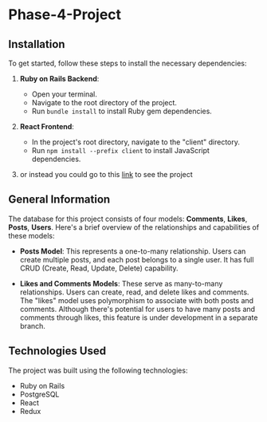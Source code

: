 # Phase-4-Project

## Installation
To get started, follow these steps to install the necessary dependencies:

1. **Ruby on Rails Backend**: 
   - Open your terminal.
   - Navigate to the root directory of the project.
   - Run `bundle install` to install Ruby gem dependencies.

2. **React Frontend**: 
   - In the project's root directory, navigate to the "client" directory.
   - Run `npm install --prefix client` to install JavaScript dependencies.

3. or instead you could go to this [link](https://phase-5-capstone-project.onrender.com) to see the project

## General Information

The database for this project consists of four models: **Comments**, **Likes**, **Posts**, **Users**. Here's a brief overview of the relationships and capabilities of these models:

- **Posts Model**: This represents a one-to-many relationship. Users can create multiple posts, and each post belongs to a single user. It has full CRUD (Create, Read, Update, Delete) capability.

- **Likes and Comments Models**: These serve as many-to-many relationships. Users can create, read, and delete likes and comments. The "likes" model uses polymorphism to associate with both posts and comments. Although there's potential for users to have many posts and comments through likes, this feature is under development in a separate branch.

## Technologies Used

The project was built using the following technologies:

- Ruby on Rails
- PostgreSQL
- React
- Redux
